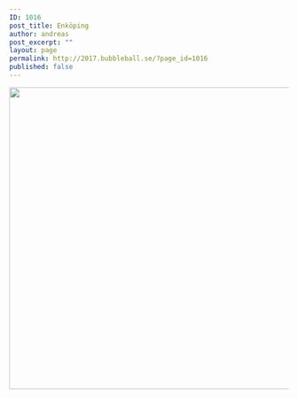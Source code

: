```yaml
---
ID: 1016
post_title: Enköping
author: andreas
post_excerpt: ""
layout: page
permalink: http://2017.bubbleball.se/?page_id=1016
published: false
---
```

<img class="alignnone size-full wp-image-1017" src="http://2017.bubbleball.se/wp-content/uploads/2017/11/Femkamp-Enköping.jpg" alt="" width="945" height="545" />